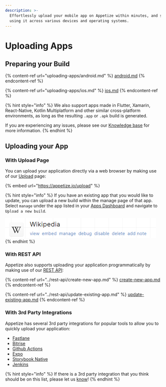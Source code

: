 ```yaml
---
description: >-
  Effortlessly upload your mobile app on Appetize within minutes, and start
  using it across various devices and operating systems.
---
```


# Uploading Apps

## Preparing your Build

{% content-ref url="uploading-apps/android.md" %}
[android.md](uploading-apps/android.md)
{% endcontent-ref %}

{% content-ref url="uploading-apps/ios.md" %}
[ios.md](uploading-apps/ios.md)
{% endcontent-ref %}

{% hint style="info" %}
We also support apps made in Flutter, Xamarin, React-Native, Kotlin Multiplatform and other similar cross-platform environments, as long as the resulting `.app` or `.apk` build is generated.

If you are experiencing any issues, please see our [Knowledge base](https://support.appetize.io/uploading-and-installing-apps) for more information.
{% endhint %}

## Uploading your App

### With Upload Page

You can upload your application directly via a web browser by making use of our [Upload](https://appetize.io/upload) page:

{% embed url="https://appetize.io/upload" %}

{% hint style="info" %}
If you have an existing app that you would like to update, you can upload a new build within the manage page of that app. Select `manage` under the app listed in your [Apps Dashboard](https://appetize.io/apps) and navigate to `Upload a new build`.

<img src="../.gitbook/assets/image (10) (1) (1) (1) (1) (3).png" alt="Example App with Manage action" data-size="original">
{% endhint %}

### With REST API

Appetize also supports uploading your application programmatically by making use of our [REST API](broken-reference/):

{% content-ref url="../rest-api/create-new-app.md" %}
[create-new-app.md](../rest-api/create-new-app.md)
{% endcontent-ref %}

{% content-ref url="../rest-api/update-existing-app.md" %}
[update-existing-app.md](../rest-api/update-existing-app.md)
{% endcontent-ref %}

### With 3rd Party Integrations

Appetize has several 3rd party integrations for popular tools to allow you to quickly upload your application:

* [Fastlane](https://docs.fastlane.tools/actions/appetize/)
* [Bitrise](https://bitrise.io/integrations/steps/appetize-deploy)
* [Github Actions](https://github.com/appetizeio/github-action-appetize)
* [Expo](https://expo.dev/)
* [Storybook Native](https://github.com/storybookjs/native)
* [Jenkins](https://plugins.jenkins.io/appetize/)

{% hint style="info" %}
If there is a 3rd party integration that you think should be on this list, please let us [know](mailto:support@appetize.io)!
{% endhint %}
